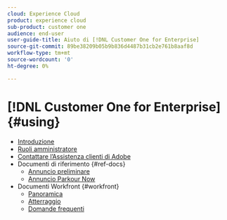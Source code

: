 ```yaml
---
cloud: Experience Cloud
product: experience cloud
sub-product: customer one
audience: end-user
user-guide-title: Aiuto di [!DNL Customer One for Enterprise]
source-git-commit: 89be38209b05b9b836d4487b31cb2e761b8aaf8d
workflow-type: tm+mt
source-wordcount: '0'
ht-degree: 0%

---
```



# [!DNL Customer One for Enterprise] {#using}

+ [Introduzione](home.md)
+ [Ruoli amministratore](admin-roles.md)
+ [Contattare l’Assistenza clienti di Adobe](customer-care.md)
+ Documenti di riferimento {#ref-docs}
   + [Annuncio preliminare](intro-customer-support.md)
   + [Annuncio Parkour Now](parkour-now.md)
+ Documenti Workfront {#workfront}
   + [Panoramica](overview.md)
   + [Atterraggio](landing.md)
   + [Domande frequenti](faq.md)
